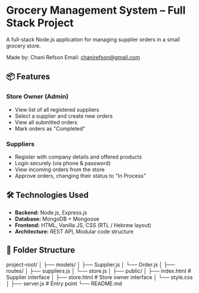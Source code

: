 # Grocery Management System – Full Stack Project

A full-stack Node.js application for managing supplier orders in a small grocery store.

Made by: Chani Refson
Email: chanirefson@gmail.com

## 📦 Features

### Store Owner (Admin)
- View list of all registered suppliers
- Select a supplier and create new orders
- View all submitted orders
- Mark orders as "Completed"

### Suppliers
- Register with company details and offered products
- Login securely (via phone & password)
- View incoming orders from the store
- Approve orders, changing their status to "In Process"

## 🛠️ Technologies Used
- **Backend:** Node.js, Express.js
- **Database:** MongoDB + Mongoose
- **Frontend:** HTML, Vanilla JS, CSS (RTL / Hebrew layout)
- **Architecture:** REST API, Modular code structure

## 📂 Folder Structure

project-root/ │ ├── models/ │ ├── Supplier.js │ └── Order.js │ ├── routes/ │ ├── suppliers.js │ └── store.js │ ├── public/ │ ├── index.html # Supplier interface │ ├── store.html # Store owner interface │ └── style.css │ ├── server.js # Entry point └── README.md
